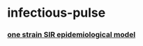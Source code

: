 # infectious-pulse
### [one strain SIR epidemiological model](http://nbviewer.ipython.org/github/alvason/infectious-pulse/sir/blob/master/sir.ipynb)
